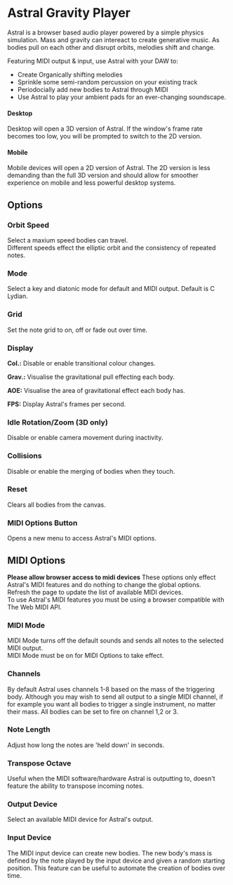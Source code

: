 # Astral Gravity Player

Astral is a browser based audio player powered by a simple physics simulation. Mass and gravity can intereact to create generative music. As bodies pull on each other and disrupt orbits, melodies shift and change.

Featuring MIDI output & input, use Astral with your DAW to:
- Create Organically shifting melodies
- Sprinkle some semi-random percussion on your existing track
- Periodocially add new bodies to Astral through MIDI
- Use Astral to play your ambient pads for an ever-changing soundscape.

#### Desktop

Desktop will open a 3D version of Astral. If the window's frame rate becomes too low, you will be prompted to switch to the 2D version.

#### Mobile

Mobile devices will open a 2D version of Astral. The 2D version is less demanding than the full 3D version and should allow for smoother experience on mobile and less powerful desktop systems.

## Options

### Orbit Speed

Select a maxium speed bodies can travel.  
Different speeds effect the elliptic orbit and the consistency of repeated notes.

### Mode

Select a key and diatonic mode for default and MIDI output. 
Default is C Lydian.

### Grid

Set the note grid to on, off or fade out over time.

### Display

**Col.:** Disable or enable transitional colour changes.

**Grav.:** Visualise the gravitational pull effecting each body.

**AOE:** Visualise the area of gravitational effect each body has.

**FPS:** Display Astral's frames per second.

### Idle Rotation/Zoom (3D only)

Disable or enable camera movement during inactivity.

### Collisions

Disable or enable the merging of bodies when they touch.

### Reset

Clears all bodies from the canvas.

### MIDI Options Button

Opens a new menu to access Astral's MIDI options.

## MIDI Options

**Please allow browser access to midi devices**
These options only effect Astral's MIDI features and do nothing to change the global options.  
Refresh the page to update the list of available MIDI devices.  
To use Astral's MIDI features you must be using a browser compatible with The Web MIDI API.

### MIDI Mode

MIDI Mode turns off the default sounds and sends all notes to the selected MIDI output.  
MIDI Mode must be on for MIDI Options to take effect.

### Channels

By default Astral uses channels 1-8 based on the mass of the triggering body. Although you may wish to send all output to a single MIDI channel, if for example you want all bodies to trigger a single instrument, no matter their mass. All bodies can be set to fire on channel 1,2 or 3.

### Note Length

Adjust how long the notes are 'held down' in seconds.

### Transpose Octave

Useful when the MIDI software/hardware Astral is outputting to, doesn't feature the ability to transpose incoming notes.

### Output Device

Select an available MIDI device for Astral's output.

### Input Device

The MIDI input device can create new bodies. The new body's mass is defined by the note played by the input device and given a random starting position. This feature can be useful to automate the creation of bodies over time.
